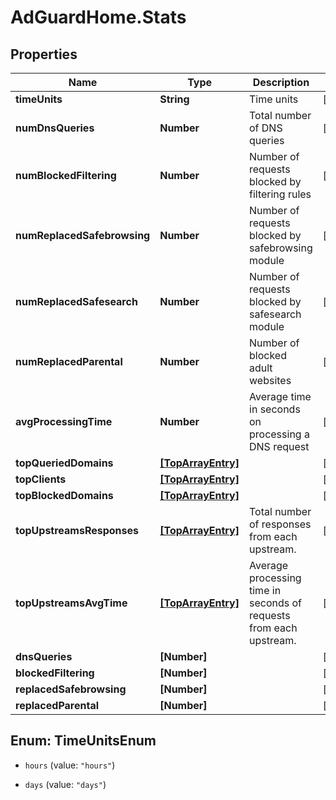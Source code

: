 # AdGuardHome.Stats

## Properties

Name | Type | Description | Notes
------------ | ------------- | ------------- | -------------
**timeUnits** | **String** | Time units | [optional] 
**numDnsQueries** | **Number** | Total number of DNS queries | [optional] 
**numBlockedFiltering** | **Number** | Number of requests blocked by filtering rules | [optional] 
**numReplacedSafebrowsing** | **Number** | Number of requests blocked by safebrowsing module | [optional] 
**numReplacedSafesearch** | **Number** | Number of requests blocked by safesearch module | [optional] 
**numReplacedParental** | **Number** | Number of blocked adult websites | [optional] 
**avgProcessingTime** | **Number** | Average time in seconds on processing a DNS request | [optional] 
**topQueriedDomains** | [**[TopArrayEntry]**](TopArrayEntry.md) |  | [optional] 
**topClients** | [**[TopArrayEntry]**](TopArrayEntry.md) |  | [optional] 
**topBlockedDomains** | [**[TopArrayEntry]**](TopArrayEntry.md) |  | [optional] 
**topUpstreamsResponses** | [**[TopArrayEntry]**](TopArrayEntry.md) | Total number of responses from each upstream. | [optional] 
**topUpstreamsAvgTime** | [**[TopArrayEntry]**](TopArrayEntry.md) | Average processing time in seconds of requests from each upstream.  | [optional] 
**dnsQueries** | **[Number]** |  | [optional] 
**blockedFiltering** | **[Number]** |  | [optional] 
**replacedSafebrowsing** | **[Number]** |  | [optional] 
**replacedParental** | **[Number]** |  | [optional] 



## Enum: TimeUnitsEnum


* `hours` (value: `"hours"`)

* `days` (value: `"days"`)




